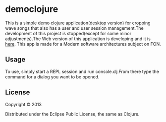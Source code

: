 # democlojure

This is a simple demo clojure application(desktop version) for cropping 
wave songs that also has a user and user session management.The development
of this project is stopped(except for some minor adjustments).The Web version
of this application is developing and it is <a href="https://github.com/28/ringit.git">here</a>.
This app is made for a Modern software architectures subject on FON.

## Usage

To use, simply start a REPL session and run console.clj.From there
type the command for a dialog you want to be opened.

## License

Copyright © 2013

Distributed under the Eclipse Public License, the same as Clojure.
